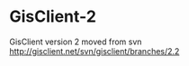 GisClient-2
===========

GisClient version 2 moved from svn http://gisclient.net/svn/gisclient/branches/2.2
